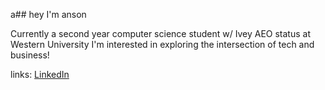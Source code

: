 a## hey I'm anson

Currently a second year computer science student w/ Ivey AEO status at Western University I'm interested in exploring the intersection of tech and business!

links: [LinkedIn](https://linkedin.com/in/ansonwnng)
